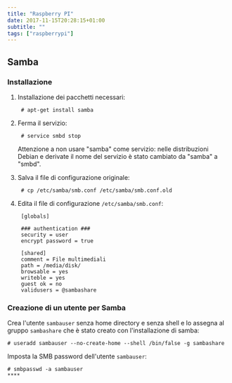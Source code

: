 ```yaml
---
title: "Raspberry PI"
date: 2017-11-15T20:28:15+01:00
subtitle: ""
tags: ["raspberrypi"]
---
```


## Samba

### Installazione

1. Installazione dei pacchetti necessari:

        # apt-get install samba

2. Ferma il servizio:

        # service smbd stop

    Attenzione a non usare "samba" come servizio:
	nelle distribuzioni Debian e derivate il nome del servizio è stato cambiato da "samba" a "smbd".

3. Salva il file di configurazione originale:

        # cp /etc/samba/smb.conf /etc/samba/smb.conf.old

4. Edita il file di configurazione ``/etc/samba/smb.conf``:

        [globals]

        ### authentication ###
        security = user
        encrypt password = true

        [shared]
		comment = File multimediali
		path = /media/disk/
		browsable = yes
		writeble = yes
		guest ok = no
		validusers = @sambashare


### Creazione di un utente per Samba

Crea l'utente ``sambauser`` senza home directory e senza shell
e lo assegna al gruppo ``sambashare`` che è stato creato con
l'installazione di samba:

    # useradd sambauser --no-create-home --shell /bin/false -g sambashare

Imposta la SMB password dell'utente ``sambauser``:

    # smbpasswd -a sambauser
	****

